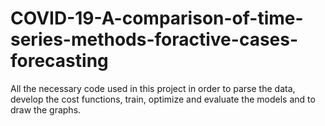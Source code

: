 # COVID-19-A-comparison-of-time-series-methods-foractive-cases-forecasting

All the necessary code used in this project in order to parse the data, develop the cost functions, train, optimize and evaluate the models and to draw the graphs.
